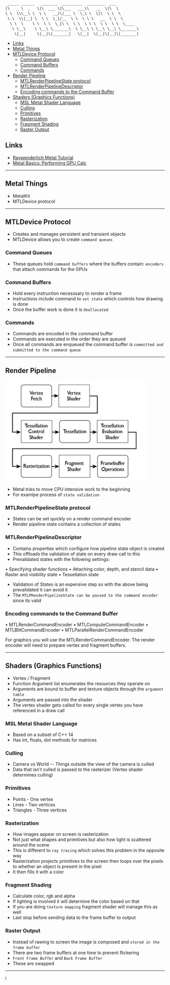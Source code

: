 ```
 _____ ______   _______  _________  ________  ___          
|\   _ \  _   \|\  ___ \|\___   ___\\   __  \|\  \         
\ \  \\\__\ \  \ \   __/\|___ \  \_\ \  \|\  \ \  \        
 \ \  \\|__| \  \ \  \_|/__  \ \  \ \ \   __  \ \  \       
  \ \  \    \ \  \ \  \_|\ \  \ \  \ \ \  \ \  \ \  \____  
   \ \__\    \ \__\ \_______\  \ \__\ \ \__\ \__\ \_______\
    \|__|     \|__|\|_______|   \|__|  \|__|\|__|\|_______|
```                                                           
                                                           
                                                           

<!-- vscode-markdown-toc -->
* [Links](#Links)
* [Metal Things](#MetalThings)
* [MTLDevice Protocol](#MTLDeviceProtocol)
	* [Command Queues](#CommandQueues)
	* [Command Buffers](#CommandBuffers)
	* [Commands](#Commands)
* [Render Pipeline](#RenderPipeline)
	* [MTLRenderPipelineState protocol](#MTLRenderPipelineStateprotocol)
	* [MTLRenderPipelineDescriptor](#MTLRenderPipelineDescriptor)
	* [Encoding commands to the Command Buffer](#EncodingcommandstotheCommandBuffer)
* [Shaders (Graphics Functions)](#ShadersGraphicsFunctions)
	* [MSL Metal Shader Language](#MSLMetalShaderLanguage)
	* [Culling](#Culling)
	* [Primitives](#Primitives)
	* [Rasterization](#Rasterization)
	* [Fragment Shading](#FragmentShading)
	* [Raster Output](#RasterOutput)

<!-- vscode-markdown-toc-config
	numbering=false
	autoSave=true
	/vscode-markdown-toc-config -->
<!-- /vscode-markdown-toc -->

## <a name='Links'></a>Links
- [Raywenderlich Metal Tutorial](https://www.raywenderlich.com/7475-metal-tutorial-getting-started)
- [Metal Basics: Performing GPU Calc](https://developer.apple.com/documentation/metal/basic_tasks_and_concepts/performing_calculations_on_a_gpu)

-----------------------------------------------------------

## <a name='MetalThings'></a>Metal Things
- MetalKit
- MTLDevice protocol

-----------------------------------------------------------

## <a name='MTLDeviceProtocol'></a>MTLDevice Protocol 

- Creates and manages persistent and transient objects 
- MTLDevice allows you to create `command queues` 

### <a name='CommandQueues'></a>Command Queues

- These queues hold `command buffers` where the buffers contain: `encoders` that attach commands for the GPUs


### <a name='CommandBuffers'></a>Command Buffers

- Hold every instruction necesssary to render a frame
- Instructions include command to `set state` which controls how drawing is done
- Once the buffer work is done it is `deallocated`

### <a name='Commands'></a>Commands

- Commands are encoded in the command buffer
- Commands are executed in the order they are queued
- Once all commands are enqueued the command buffer is `committed and submitted to the command queue`

-----------------------------------------------------------

## <a name='RenderPipeline'></a>Render Pipeline

<img src="imgs/renderpipeline.png">

- Metal tries to move CPU intensive work to the beginning
- For examlpe process of `state validation`

### <a name='MTLRenderPipelineStateprotocol'></a>MTLRenderPipelineState protocol 
- States can be set quickly on a render command encoder
- Render pipeline state contains a collection of states

### <a name='MTLRenderPipelineDescriptor'></a>MTLRenderPipelineDescriptor 
- Contains properties which configure how pipeline state object is created
- This offloads the validation of state on every draw call to this 
- Prevalidated states with the following settings:

• Specifying shader functions
• Attaching color, depth, and stencil data
• Raster and visibility state
• Tessellation state

- Validation of States is an expensive step so with the above being prevalidated it can avoid it 
- The `MTLPRenderPipelineState can be passed to the command encoder` since its valid 

### <a name='EncodingcommandstotheCommandBuffer'></a>Encoding commands to the Command Buffer

• MTLRenderCommandEncoder
• MTLComputeCommandEncoder
• MTLBlitCommandEncoder
• MTLParallelRenderCommandEncoder

For graphics you will use the MTLRenderCommandEncoder. The render encoder will need to prepare vertex and fragment buffers.

-----------------------------------------------------------

## <a name='ShadersGraphicsFunctions'></a>Shaders (Graphics Functions)
- Vertex / Fragment
- Function Argument list enumerates the resources they operate on
- Arguments are bound to buffer and texture objects through the `argument table`
- Arguments are passed into the shader
- The vertex shader gets called for every single vertex you have referenced in a draw call

### <a name='MSLMetalShaderLanguage'></a>MSL Metal Shader Language
- Based on a subset of C++ 14 
- Has int, floats, dot methods for matrices


### <a name='Culling'></a>Culling
- Camera vs World -- Things outside the view of the camera is culled 
- Data that isn't culled is passed to the rasterizer (Vertex shader determines culling)

### <a name='Primitives'></a>Primitives
- Points - One vertex
- Lines - Two vertices
- Triangles - Three vertices

### <a name='Rasterization'></a>Rasterization
- How images appear on screen is rasterization
- Not just what shapes and primitives but also how light is scattered around the scene
- This is different to `ray tracing` which solves this problem in the opposite way 
- Rasterization projects primitives to the screen then loops over the pixels to whether an object is present in the pixel
- It then fills it with a color 

### <a name='FragmentShading'></a>Fragment Shading
- Calculate color, rgb and alpha 
- If lighting is involved it will determine the color based on that
- If you are doing `texture mapping` fragment shader will manage this as well
- Last stop before sending data to the frame buffer to output

### <a name='RasterOutput'></a>Raster Output
- Instead of rawing to screen the image is composed and `stored in the frame buffer` 
- There are two frame buffers at one time to prevent flickering
- `Front Frame Buffer` and `Back Frame Buffer`
- These are swapped 

-----------------------------------------------------------
i